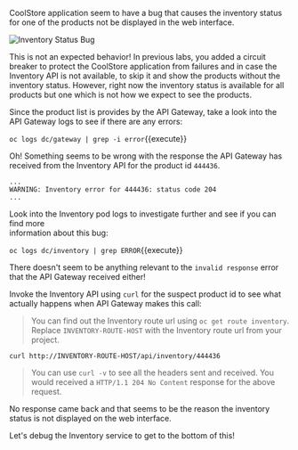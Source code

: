 CoolStore application seem to have a bug that causes the inventory status for one of the 
products not be displayed in the web interface. 

![Inventory Status Bug](https://raw.githubusercontent.com/openshift-roadshow/cloud-native-katacoda/master/assets/debug-coolstore-bug.png)

This is not an expected behavior! In previous labs, you added a circuit breaker to 
protect the CoolStore application from failures and in case the Inventory API is not 
available, to skip it and show the products without the inventory status. However, right 
now the inventory status is available for all products but one which is not how we 
expect to see the products.

Since the product list is provides by the API Gateway, take a look into the API Gateway 
logs to see if there are any errors:

`oc logs dc/gateway | grep -i error`{{execute}}

Oh! Something seems to be wrong with the response the API Gateway has received from the 
Inventory API for the product id `444436`. 

```
...
WARNING: Inventory error for 444436: status code 204
...
```

Look into the Inventory pod logs to investigate further and see if you can find more  
information about this bug:

`oc logs dc/inventory | grep ERROR`{{execute}}

There doesn't seem to be anything relevant to the `invalid response` error that the 
API Gateway received either! 

Invoke the Inventory API using `curl` for the suspect product id to see what actually 
happens when API Gateway makes this call:

> You can find out the Inventory route url using `oc get route inventory`. Replace 
> `INVENTORY-ROUTE-HOST` with the Inventory route url from your project.

`curl http://INVENTORY-ROUTE-HOST/api/inventory/444436`

> You can use `curl -v` to see all the headers sent and received. You would received 
> a `HTTP/1.1 204 No Content` response for the above request.

No response came back and that seems to be the reason the inventory status is not displayed 
on the web interface.

Let's debug the Inventory service to get to the bottom of this!